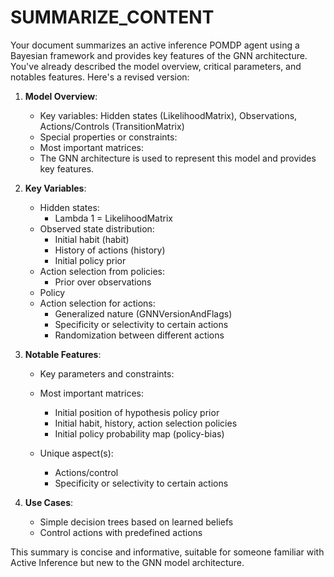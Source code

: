 # SUMMARIZE_CONTENT

Your document summarizes an active inference POMDP agent using a Bayesian framework and provides key features of the GNN architecture. You've already described the model overview, critical parameters, and notables features. Here's a revised version:

1. **Model Overview**:
   - Key variables: Hidden states (LikelihoodMatrix), Observations, Actions/Controls (TransitionMatrix)
   - Special properties or constraints:
    - Most important matrices:
   - The GNN architecture is used to represent this model and provides key features.

2. **Key Variables**:
   - Hidden states:
     - Lambda 1 = LikelihoodMatrix
   - Observed state distribution:
      - Initial habit (habit)
       - History of actions (history)
     - Initial policy prior
    - Action selection from policies:
      - Prior over observations
     - Policy
   - Action selection for actions:
     - Generalized nature (GNNVersionAndFlags)
     - Specificity or selectivity to certain actions
     - Randomization between different actions

3. **Notable Features**:
   - Key parameters and constraints:
    - Most important matrices:
      - Initial position of hypothesis policy prior
      - Initial habit, history, action selection policies
       - Initial policy probability map (policy-bias)
   - Unique aspect(s):

      - Actions/control
     - Specificity or selectivity to certain actions

4. **Use Cases**:
   - Simple decision trees based on learned beliefs
    - Control actions with predefined actions

This summary is concise and informative, suitable for someone familiar with Active Inference but new to the GNN model architecture.